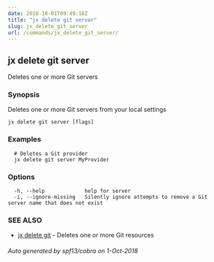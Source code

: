 ```yaml
---
date: 2018-10-01T09:49:18Z
title: "jx delete git server"
slug: jx_delete_git_server
url: /commands/jx_delete_git_server/
---
```

## jx delete git server

Deletes one or more Git servers

### Synopsis

Deletes one or more Git servers from your local settings

```
jx delete git server [flags]
```

### Examples

```
  # Deletes a Git provider
  jx delete git server MyProvider
```

### Options

```
  -h, --help             help for server
  -i, --ignore-missing   Silently ignore attempts to remove a Git server name that does not exist
```

### SEE ALSO

* [jx delete git](/commands/jx_delete_git/)	 - Deletes one or more Git resources

###### Auto generated by spf13/cobra on 1-Oct-2018
